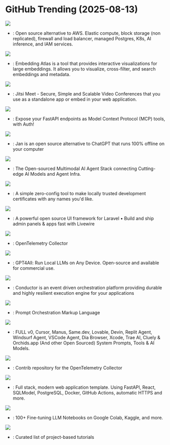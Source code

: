 # GitHub Trending (2025-08-13)

![](https://img.shields.io/badge/Ruby-New%201-green?style=flat-square&logo=appveyor)
- [](https://github.comundefined): Open source alternative to AWS. Elastic compute, block storage (non replicated), firewall and load balancer, managed Postgres, K8s, AI inference, and IAM services.

![](https://img.shields.io/badge/TypeScript-New%20532-green?style=flat-square&logo=appveyor)
- [](https://github.comundefined): Embedding Atlas is a tool that provides interactive visualizations for large embeddings. It allows you to visualize, cross-filter, and search embeddings and metadata.

![](https://img.shields.io/badge/TypeScript-New%2019-green?style=flat-square&logo=appveyor)
- [](https://github.comundefined): Jitsi Meet - Secure, Simple and Scalable Video Conferences that you use as a standalone app or embed in your web application.

![](https://img.shields.io/badge/Python-New%20219-green?style=flat-square&logo=appveyor)
- [](https://github.comundefined): Expose your FastAPI endpoints as Model Context Protocol (MCP) tools, with Auth!

![](https://img.shields.io/badge/TypeScript-New%20243-green?style=flat-square&logo=appveyor)
- [](https://github.comundefined): Jan is an open source alternative to ChatGPT that runs 100% offline on your computer

![](https://img.shields.io/badge/TypeScript-New%20196-green?style=flat-square&logo=appveyor)
- [](https://github.comundefined): The Open-sourced Multimodal AI Agent Stack connecting Cutting-edge AI Models and Agent Infra.

![](https://img.shields.io/badge/Go-New%20328-green?style=flat-square&logo=appveyor)
- [](https://github.comundefined): A simple zero-config tool to make locally trusted development certificates with any names you'd like.

![](https://img.shields.io/badge/PHP-New%2036-green?style=flat-square&logo=appveyor)
- [](https://github.comundefined): A powerful open source UI framework for Laravel • Build and ship admin panels & apps fast with Livewire

![](https://img.shields.io/badge/Go-New%2085-green?style=flat-square&logo=appveyor)
- [](https://github.comundefined): OpenTelemetry Collector

![](https://img.shields.io/badge/C%2B%2B-New%20302-green?style=flat-square&logo=appveyor)
- [](https://github.comundefined): GPT4All: Run Local LLMs on Any Device. Open-source and available for commercial use.

![](https://img.shields.io/badge/Java-New%20282-green?style=flat-square&logo=appveyor)
- [](https://github.comundefined): Conductor is an event driven orchestration platform providing durable and highly resilient execution engine for your applications

![](https://img.shields.io/badge/TypeScript-New%20763-green?style=flat-square&logo=appveyor)
- [](https://github.comundefined): Prompt Orchestration Markup Language

![](https://img.shields.io/badge/none-New%20573-green?style=flat-square&logo=appveyor)
- [](https://github.comundefined): FULL v0, Cursor, Manus, Same.dev, Lovable, Devin, Replit Agent, Windsurf Agent, VSCode Agent, Dia Browser, Xcode, Trae AI, Cluely & Orchids.app (And other Open Sourced) System Prompts, Tools & AI Models.

![](https://img.shields.io/badge/Go-New%2015-green?style=flat-square&logo=appveyor)
- [](https://github.comundefined): Contrib repository for the OpenTelemetry Collector

![](https://img.shields.io/badge/TypeScript-New%20337-green?style=flat-square&logo=appveyor)
- [](https://github.comundefined): Full stack, modern web application template. Using FastAPI, React, SQLModel, PostgreSQL, Docker, GitHub Actions, automatic HTTPS and more.

![](https://img.shields.io/badge/Jupyter%20Notebook-New%20311-green?style=flat-square&logo=appveyor)
- [](https://github.comundefined): 100+ Fine-tuning LLM Notebooks on Google Colab, Kaggle, and more.

![](https://img.shields.io/badge/none-New%20280-green?style=flat-square&logo=appveyor)
- [](https://github.comundefined): Curated list of project-based tutorials

